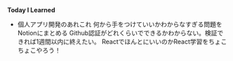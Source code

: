 **Today I Learned**
- 個人アプリ開発のあれこれ
何から手をつけていいかわからなすぎる問題をNotionにまとめる
Github認証がどれくらいでできるかわからない。検証できれば1週間以内に終えたい。
ReactでほんとにいいのかReact学習をちょこちょこやろう！
